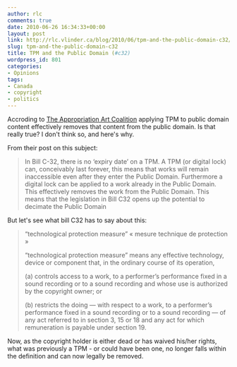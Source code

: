 ```yaml
---
author: rlc
comments: true
date: 2010-06-26 16:34:33+00:00
layout: post
link: http://rlc.vlinder.ca/blog/2010/06/tpm-and-the-public-domain-c32/
slug: tpm-and-the-public-domain-c32
title: TPM and the Public Domain (#c32)
wordpress_id: 801
categories:
- Opinions
tags:
- Canada
- copyright
- politics
---
```


Accroding to [The Appropriation Art Coalition](http://web.archive.org/web/20100120083653/http://www.appropriationart.ca/) applying TPM to public domain content effectively removes that content from the public domain. Is that really true? I don't think so, and here's why.
<!--more-->

From their post on this subject:  

<blockquote>In Bill C-32, there is no ‘expiry date’ on a TPM. A TPM (or digital lock) can, conceivably last forever, this means that works will remain inaccessible even after they enter the Public Domain. Furthermore a digital lock can be applied to a work already in the Public Domain. This effectively removes the work from the Public Domain. This means that the legislation in Bill C32 opens up the potential to decimate the Public Domain</blockquote>



But let's see what bill C32 has to say about this:


<blockquote>“technological protection measure”
« mesure technique de protection »

“technological protection measure” means any effective technology, device or component that, in the ordinary course of its operation,

(a) controls access to a work, to a performer’s performance fixed in a sound recording or to a sound recording and whose use is authorized by the copyright owner; or

(b) restricts the doing — with respect to a work, to a performer’s performance fixed in a sound recording or to a sound recording — of any act referred to in section 3, 15 or 18 and any act for which remuneration is payable under section 19.</blockquote>


Now, as the copyright holder is either dead or has waived his/her rights, what was previously a TPM - or could have been one, no longer falls within the definition and can now legally be removed.
